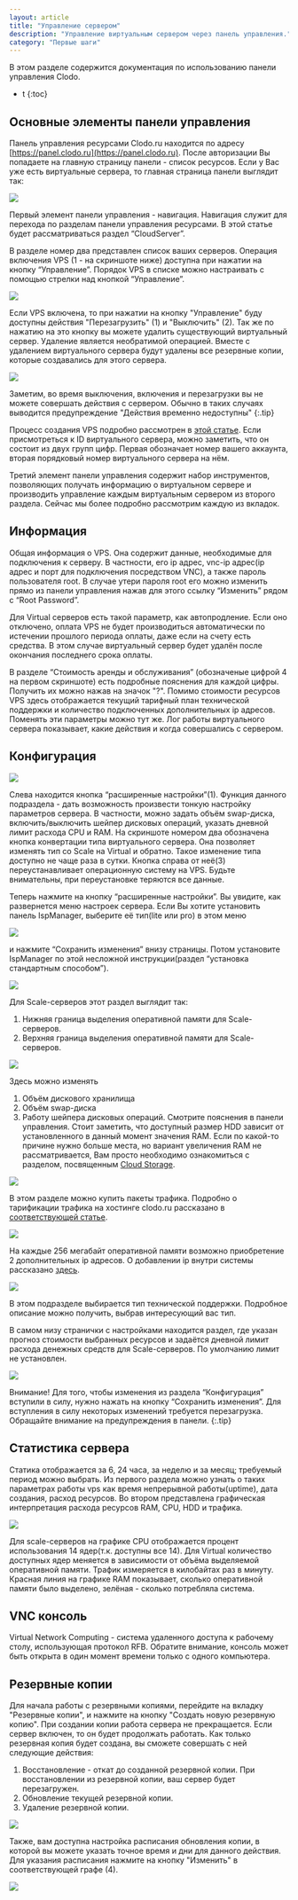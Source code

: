 ```yaml
---
layout: article
title: "Управление сервером"
description: "Управление виртуальным сервером через панель управления."
category: "Первые шаги"
---
```


В этом разделе содержится документация по использованию панели управления Clodo.



* t
{:toc}



Основные элементы панели управления
-----------------------------------

Панель управления ресурсами Clodo.ru находится по адресу [https://panel.clodo.ru](https://panel.clodo.ru). После авторизации Вы попадаете на главную страницу панели - список ресурсов. Если у Вас уже есть виртуальные сервера, то главная страница панели выглядит так:

![](http://static.clodo.ru/lib-images/clodo_panel/clodo_panel.png)

Первый элемент панели управления - навигация. Навигация служит для перехода по разделам панели управления ресурсами. В этой статье будет рассматриваться раздел “CloudServer”.

В разделе номер два представлен список ваших серверов. Операция включения VPS (1 - на скриншоте ниже) доступнa при нажатии на кнопку “Управление”. Порядок VPS в списке можно настраивать с помощью стрелки над кнопкой “Управление”.

![](http://static.clodo.ru/lib-images/clodo_panel/start_vps.png)

Если VPS включена, то при нажатии на кнопку "Управление" буду доступны действия "Перезагрузить" (1) и "Выключить" (2). Так же по нажатию на это кнопку вы можете удалить существующий виртуальный сервер. Удаление является необратимой операцией. Вместе с удалением виртуального сервера будут удалены все резервные копии, которые создавались для этого сервера.

![](http://static.clodo.ru/lib-images/clodo_panel/reboot_start_vps.png)

Заметим, во время выключения, включения и перезагрузки вы не можете совершать действия с сервером. Обычно в таких случаях выводится предупреждение "Действия временно недоступны"
{:.tip}

Процесс создания VPS подробно рассмотрен в [этой статье](../..//getting-started/creation.html). Если присмотреться к ID виртуального сервера, можно заметить, что он состоит из двух групп цифр. Первая обозначает номер вашего аккаунта, вторая порядковый номер виртуального сервера на нём.

Третий элемент панели управления содержит набор инструментов, позволяющих получать информацию о виртуальном сервере и производить управление каждым виртуальным сервером из второго раздела. Сейчас мы более подробно рассмотрим каждую из вкладок.



Информация
----------

Общая информация о VPS. Она содержит данные, необходимые для подключения к серверу. В частности, его ip адрес, vnc-ip адрес(ip адрес и порт для подключения посредством VNC), а также пароль пользователя root. В случае утери пароля root его можно изменить прямо из панели управления нажав для этого ссылку “Изменить” рядом с “Root Password”.

Для Virtual серверов есть такой параметр, как автопродление. Если оно отключено, оплата VPS не будет производиться автоматически по истечении прошлого периода оплаты, даже если на счету есть средства. В этом случае виртуальный сервер будет удалён после окончания последнего срока оплаты.

В разделе “Стоимость аренды и обслуживания” (обозначеные цифрой 4 на первом скриншоте) есть подробные пояснения для каждой цифры. Получить их можно нажав на значок "?". Помимо стоимости ресурсов VPS здесь отображается текущий тарифный план технической поддержки и количество подключенных дополнительных ip адресов. Поменять эти параметры можно тут же. Лог работы виртуального сервера показывает, какие действия и когда совершались с сервером.



Конфигурация
------------

![](http://static.clodo.ru//lib-images/clodo_panel/panel_server_config.png)

Слева находится кнопка “расширенные настройки”(1). Функция данного подраздела - дать возможность произвести тонкую настройку параметров сервера. В частности, можно задать объём swap-диска, включить/выключить шейпер дисковых операций, указать дневной лимит расхода CPU и RAM. На скриншоте номером два обозначена кнопка конвертации типа виртуального сервера. Она позволяет изменять тип со Scale на Virtual и обратно. Такое изменение типа доступно не чаще раза в сутки. Кнопка справа от неё(3) переустанавливает операционную систему на VPS. Будьте внимательны, при переустановке теряются все данные.

Теперь нажмите на кнопку “расширенные настройки”. Вы увидите, как развернется меню настроек сервера. Если Вы хотите установить панель IspManager, выберите её тип(lite или pro) в этом меню

![](http://static.clodo.ru/lib-images/clodo_panel/panel_isp.png)

и нажмите “Сохранить изменения” внизу страницы. Потом установите IspManager по этой несложной инструкции(раздел “установка стандартным способом”).

![](http://static.clodo.ru/lib-images/clodo_panel/panel_ram_advanced.png)

Для Scale-серверов этот раздел выглядит так:

1. Нижняя граница выделения оперативной памяти для Scale-серверов.
2. Верхняя граница выделения оперативной памяти для Scale-серверов.

![](http://static.clodo.ru/lib-images/clodo_panel/panel_hdd_advanced.png)

Здесь можно изменять
1. Объём дискового хранилища
2. Объём swap-диска
3. Работу шейпера дисковых операций.
Смотрите пояснения в панели управления. Стоит заметить, что доступный размер HDD зависит от установленного в данный момент значения RAM. Если по какой-то причине нужно больше места, но вариант увеличения RAM не рассматривается, Вам просто необходимо ознакомиться с разделом, посвященным [Cloud Storage](../../cloud-storage/).

![](http://static.clodo.ru/lib-images/clodo_panel/panel_traff.png)

В этом разделе можно купить пакеты трафика. Подробно о тарификации трафика на хостинге clodo.ru рассказано в [соответствующей статье](../../clodo/traffic.html).

![](http://static.clodo.ru/lib-images/clodo_panel/panel_add_ip.png)

На каждые 256 мегабайт оперативной памяти возможно приобретение 2 дополнительных ip адресов. О добавлении ip внутри системы рассказано [здесь](../../ipconfig-linux.html).

![](http://static.clodo.ru/lib-images/clodo_panel/panel_support.png)

В этом подразделе выбирается тип технической поддержки. Подробное описание можно получить, выбрав интересующий вас тип.

В самом низу странички с настройками находится раздел, где указан прогноз стоимости выбранных ресурсов и задаётся дневной лимит расхода денежных средств для Scale-серверов. По умолчанию лимит не установлен.

![](http://static.clodo.ru/lib-images/clodo_panel/panel_forecast.png)

Внимание! Для того, чтобы изменения из раздела “Конфигурация” вступили в силу, нужно нажать на кнопку “Сохранить изменения”. Для вступления в силу некоторых изменений требуется перезагрузка. Обращайте внимание на предупреждения в панели.
{:.tip}



Статистика сервера
------------------

Статика отображается за 6, 24 часа, за неделю и за месяц; требуемый период можно выбрать. Из первого раздела можно узнать о таких параметрах работы vps как время непрерывной работы(uptime), дата создания, расход ресурсов. Во втором представлена графическая интерпретация расхода ресурсов RAM, CPU, HDD и трафика.

![](http://static.clodo.ru/lib-images/clodo_panel/panel_statistic_vps.png)

Для scale-серверов на графике CPU отображается процент использования 14 ядер(т.к. доступны все 14). Для Virtual количество доступных ядер меняется в зависимости от объёма выделяемой оперативной памяти. Трафик измеряется в килобайтах раз в минуту. Красная линия на графике RAM показывает, сколько оперативной памяти было выделено, зелёная - сколько потребляла система.



VNC консоль
-----------

Virtual Network Computing - система удаленного доступа к рабочему столу, использующая протокол RFB. Обратите внимание, консоль может быть открыта в один момент времени только с одного компьютера.



Резервные копии
---------------

Для начала работы с резервными копиями, перейдите на вкладку "Резервные копии", и нажмите на кнопку "Создать новую резервную копию". При создании копии работа сервера не прекращается. Если сервер включен, то он будет продолжать работать. Как только резервная копия будет создана, вы сможете совершать с ней следующие действия:

1. Восстановление - откат до созданной резервной копии. При восстановлении из резервной копии, ваш сервер будет перезагружен.
2. Обновление текущей резервной копии.
3. Удаление резервной копии.

![](http://static.clodo.ru/lib-images/backingup/backup-panel.png)

Также, вам доступна настройка расписания обновления копии, в которой вы можете указать точное время и дни для данного действия. Для указания расписания нажмите на кнопку "Изменить" в соответствующей графе (4).

![](http://static.clodo.ru/lib-images/backingup/backup-shedule.png)